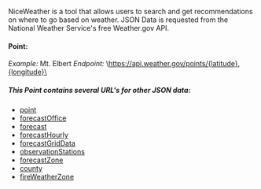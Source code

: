 NiceWeather is a tool that allows users to search and get recommendations on where to go based on weather.
JSON Data is requested from the National Weather Service's free Weather.gov API.

#### Point:
*Example:* Mt. Elbert
*Endpoint:* \https://api.weather.gov/points/{latitude},{longitude}\

##### This *Point* contains several URL's for other JSON data:
- [point](Docs/Weather.govAPI/point.md)
- [forecastOffice](Docs/Weather.govAPI/forecastOffice.md)
- [forecast](Docs/Weather.govAPI/forecast.md)
- [forecastHourly](Docs/Weather.govAPI/forecastHourly.md)
- [forecastGridData](Docs/Weather.govAPI/forecastGridData.md)
- [observationStations](Docs/Weather.govAPI/observationStations.md)
- [forecastZone](Docs/Weather.govAPI/forecastZone.md)
- [county](Docs/Weather.govAPI/county.md)
- [fireWeatherZone](Docs/Weather.govAPI/fireWeatherZone.md)
